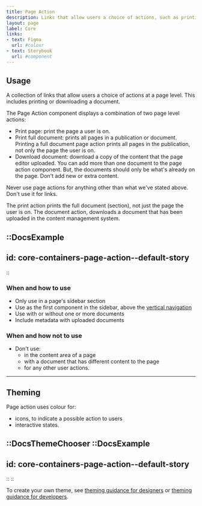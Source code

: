 ```yaml
---
title: Page Action
description: Links that allow users a choice of actions, such as printing or downloading a document.
layout: page
label: Core
links:
- text: Figma
  url: #colour
- text: Storybook
  url: #component
---
```


## Usage

A collection of links that allow users a choice of actions at a page level. This includes printing or downloading a document.

The Page Action component displays a combination of two page level actions:

- Print page: print the page a user is on.
- Print full document: prints all pages in a publication or document. Printing a full document page action prints all pages in the publication, not only the page the user is on.
- Download document: download a copy of the content that the page editor uploaded. You can add more than one document to the page action component. But, the documents should only be what's already on the page. Don't add new or extra content.

Never use page actions for anything other than what we've stated above. Don't use it for links.

The print action prints the full document (section), not just the page the user is on. The document action, downloads a document that has been uploaded in the content management system. 

::DocsExample
---
id: core-containers-page-action--default-story
---
::

### When and how to use

- Only use in a page's sidebar section
- Use as the first component in the sidebar, above the [vertical navigation](/design-system/components/vertical-navigation/)
- Use with or without one or more documents
- Include metadata with uploaded documents

### When and how not to use

- Don't use:
  - in the content area of a page
  - with a document that has different content to the page
  - for any other user actions.

---

## Theming

Page action uses colour for:

- icons, to indicate a possible action to users
- interactive states.

::DocsThemeChooser
  ::DocsExample
  ---
  id: core-containers-page-action--default-story
  ---
  ::
::

To create your own theme, see [theming guidance for designers](https://www.vic.gov.au) or [theming guidance for developers](https://www.vic.gov.au).
